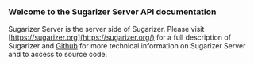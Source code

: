 
### Welcome to the Sugarizer Server API documentation

Sugarizer Server is the server side of Sugarizer. Please visit [https://sugarizer.org](https://sugarizer.org/) for a full description of Sugarizer and [Github](https://github.com/llaske/sugarizer-server) for more technical information on Sugarizer Server and to access to source code.
